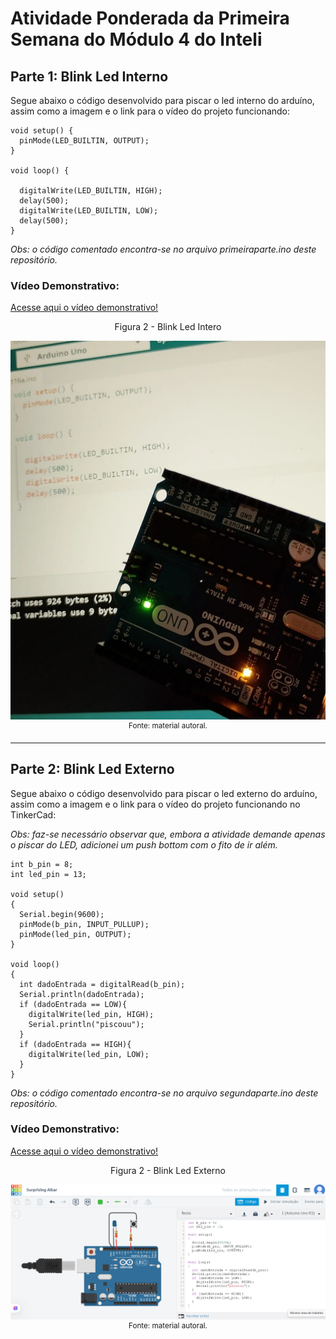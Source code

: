 # Atividade Ponderada da Primeira Semana do Módulo 4 do Inteli

## Parte 1: Blink Led Interno
Segue abaixo o código desenvolvido para piscar o led interno do arduíno, assim como a imagem e o link para o vídeo do projeto funcionando:

```
void setup() {
  pinMode(LED_BUILTIN, OUTPUT);
}

void loop() {

  digitalWrite(LED_BUILTIN, HIGH);
  delay(500); 
  digitalWrite(LED_BUILTIN, LOW);
  delay(500); 
}
```
*Obs: o código comentado encontra-se no arquivo primeiraparte.ino deste repositório.*

### Vídeo Demonstrativo:
[Acesse aqui o vídeo demonstrativo!](https://drive.google.com/file/d/1GIKWm-4iPIYcjyZSOCRo2RSh_9S6yd0y/view?usp=drive_link)

<p align = "center">Figura 2 - Blink Led Intero<p>
<div align = "center">
  <img src = "./assets/ledinterno.jpeg">
 <sup>Fonte: material autoral.</sup>
 </div>

---

## Parte 2: Blink Led Externo

Segue abaixo o código desenvolvido para piscar o led externo do arduíno, assim como a imagem e o link para o vídeo do projeto funcionando no TinkerCad:

*Obs: faz-se necessário observar que, embora a atividade demande apenas o piscar do LED, adicionei um push bottom com o fito de ir além.*

```
int b_pin = 8;
int led_pin = 13;

void setup()
{
  Serial.begin(9600);
  pinMode(b_pin, INPUT_PULLUP);
  pinMode(led_pin, OUTPUT);
}

void loop()
{
  int dadoEntrada = digitalRead(b_pin);
  Serial.println(dadoEntrada);
  if (dadoEntrada == LOW){
    digitalWrite(led_pin, HIGH);
    Serial.println("piscouu");
  }
  if (dadoEntrada == HIGH){
    digitalWrite(led_pin, LOW);
  }
}
```
*Obs: o código comentado encontra-se no arquivo segundaparte.ino deste repositório.*

### Vídeo Demonstrativo:
[Acesse aqui o vídeo demonstrativo!](https://drive.google.com/file/d/1GIKWm-4iPIYcjyZSOCRo2RSh_9S6yd0y/view?usp=drive_link)

<p align = "center">Figura 2 - Blink Led Externo</p>
<div align = "center">
  <img src = "./assets/tinkercad.png">
 <sup>Fonte: material autoral.</sup>
 </div>


